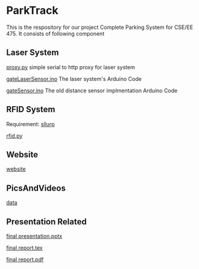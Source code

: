 # ParkTrack
This is the respository for our project Complete Parking System for CSE/EE 475. It consists of following component
## Laser System
[proxy.py](proxy.py) simple serial to http proxy for laser system

[gateLaserSensor.ino](gateLaserSensor.ino) The laser system's Arduino Code

[gateSensor.ino](gateSensor.ino) The old distance sensor implmentation Arduino Code

## RFID System
Requirement: [sllurp](https://github.com/ransford/sllurp)

[rfid.py](rfid.py)

## Website
[website](website)

## PicsAndVideos
[data](PicAndVideo.zip)


## Presentation Related
[final presentation.pptx](final_presentation.pptx)

[final report.tex](final_report.tex)

[final report.pdf](final_report.pdf)
